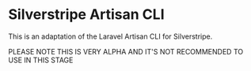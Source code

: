 # Silverstripe Artisan CLI

This is an adaptation of the Laravel Artisan CLI for Silverstripe.

PLEASE NOTE THIS IS VERY ALPHA AND IT'S NOT RECOMMENDED TO USE IN THIS STAGE

